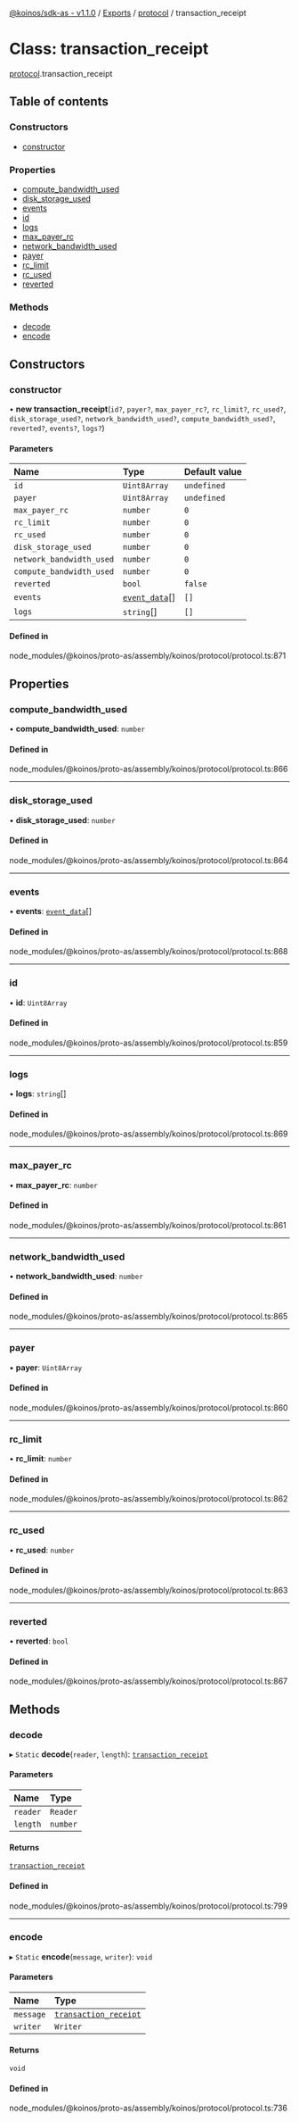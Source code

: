 [@koinos/sdk-as - v1.1.0](../README.md) / [Exports](../modules.md) / [protocol](../modules/protocol.md) / transaction\_receipt

# Class: transaction\_receipt

[protocol](../modules/protocol.md).transaction_receipt

## Table of contents

### Constructors

- [constructor](protocol.transaction_receipt.md#constructor)

### Properties

- [compute\_bandwidth\_used](protocol.transaction_receipt.md#compute_bandwidth_used)
- [disk\_storage\_used](protocol.transaction_receipt.md#disk_storage_used)
- [events](protocol.transaction_receipt.md#events)
- [id](protocol.transaction_receipt.md#id)
- [logs](protocol.transaction_receipt.md#logs)
- [max\_payer\_rc](protocol.transaction_receipt.md#max_payer_rc)
- [network\_bandwidth\_used](protocol.transaction_receipt.md#network_bandwidth_used)
- [payer](protocol.transaction_receipt.md#payer)
- [rc\_limit](protocol.transaction_receipt.md#rc_limit)
- [rc\_used](protocol.transaction_receipt.md#rc_used)
- [reverted](protocol.transaction_receipt.md#reverted)

### Methods

- [decode](protocol.transaction_receipt.md#decode)
- [encode](protocol.transaction_receipt.md#encode)

## Constructors

### constructor

• **new transaction_receipt**(`id?`, `payer?`, `max_payer_rc?`, `rc_limit?`, `rc_used?`, `disk_storage_used?`, `network_bandwidth_used?`, `compute_bandwidth_used?`, `reverted?`, `events?`, `logs?`)

#### Parameters

| Name | Type | Default value |
| :------ | :------ | :------ |
| `id` | `Uint8Array` | `undefined` |
| `payer` | `Uint8Array` | `undefined` |
| `max_payer_rc` | `number` | `0` |
| `rc_limit` | `number` | `0` |
| `rc_used` | `number` | `0` |
| `disk_storage_used` | `number` | `0` |
| `network_bandwidth_used` | `number` | `0` |
| `compute_bandwidth_used` | `number` | `0` |
| `reverted` | `bool` | `false` |
| `events` | [`event_data`](protocol.event_data.md)[] | `[]` |
| `logs` | `string`[] | `[]` |

#### Defined in

node_modules/@koinos/proto-as/assembly/koinos/protocol/protocol.ts:871

## Properties

### compute\_bandwidth\_used

• **compute\_bandwidth\_used**: `number`

#### Defined in

node_modules/@koinos/proto-as/assembly/koinos/protocol/protocol.ts:866

___

### disk\_storage\_used

• **disk\_storage\_used**: `number`

#### Defined in

node_modules/@koinos/proto-as/assembly/koinos/protocol/protocol.ts:864

___

### events

• **events**: [`event_data`](protocol.event_data.md)[]

#### Defined in

node_modules/@koinos/proto-as/assembly/koinos/protocol/protocol.ts:868

___

### id

• **id**: `Uint8Array`

#### Defined in

node_modules/@koinos/proto-as/assembly/koinos/protocol/protocol.ts:859

___

### logs

• **logs**: `string`[]

#### Defined in

node_modules/@koinos/proto-as/assembly/koinos/protocol/protocol.ts:869

___

### max\_payer\_rc

• **max\_payer\_rc**: `number`

#### Defined in

node_modules/@koinos/proto-as/assembly/koinos/protocol/protocol.ts:861

___

### network\_bandwidth\_used

• **network\_bandwidth\_used**: `number`

#### Defined in

node_modules/@koinos/proto-as/assembly/koinos/protocol/protocol.ts:865

___

### payer

• **payer**: `Uint8Array`

#### Defined in

node_modules/@koinos/proto-as/assembly/koinos/protocol/protocol.ts:860

___

### rc\_limit

• **rc\_limit**: `number`

#### Defined in

node_modules/@koinos/proto-as/assembly/koinos/protocol/protocol.ts:862

___

### rc\_used

• **rc\_used**: `number`

#### Defined in

node_modules/@koinos/proto-as/assembly/koinos/protocol/protocol.ts:863

___

### reverted

• **reverted**: `bool`

#### Defined in

node_modules/@koinos/proto-as/assembly/koinos/protocol/protocol.ts:867

## Methods

### decode

▸ `Static` **decode**(`reader`, `length`): [`transaction_receipt`](protocol.transaction_receipt.md)

#### Parameters

| Name | Type |
| :------ | :------ |
| `reader` | `Reader` |
| `length` | `number` |

#### Returns

[`transaction_receipt`](protocol.transaction_receipt.md)

#### Defined in

node_modules/@koinos/proto-as/assembly/koinos/protocol/protocol.ts:799

___

### encode

▸ `Static` **encode**(`message`, `writer`): `void`

#### Parameters

| Name | Type |
| :------ | :------ |
| `message` | [`transaction_receipt`](protocol.transaction_receipt.md) |
| `writer` | `Writer` |

#### Returns

`void`

#### Defined in

node_modules/@koinos/proto-as/assembly/koinos/protocol/protocol.ts:736
